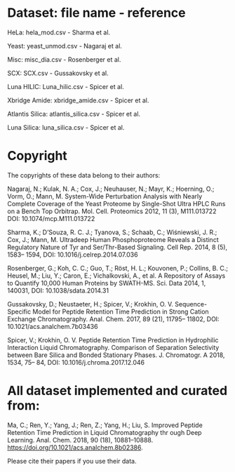 # Dataset:	file name -	reference

HeLa:	hela_mod.csv	- Sharma et al.

Yeast:	yeast_unmod.csv	- Nagaraj et al.

Misc:	misc_dia.csv -	Rosenberger et al.

SCX:	SCX.csv	- Gussakovsky et al.

Luna HILIC:	Luna_hilic.csv - Spicer et al.

Xbridge Amide:	xbridge_amide.csv	- Spicer et al.

Atlantis Silica: atlantis_silica.csv - Spicer et al.

Luna Silica:	luna_silica.csv	- Spicer et al.

# Copyright

The copyrights of these data belong to their authors:

Nagaraj, N.; Kulak, N. A.; Cox, J.; Neuhauser, N.; Mayr, K.; Hoerning, O.; Vorm, O.; Mann, M. System-Wide Perturbation Analysis with Nearly Complete Coverage of the Yeast Proteome by Single-Shot Ultra HPLC Runs on a Bench Top Orbitrap. Mol. Cell. Proteomics 2012, 11 (3), M111.013722 DOI: 10.1074/mcp.M111.013722

Sharma, K.; D’Souza, R. C. J.; Tyanova, S.; Schaab, C.; Wiśniewski, J. R.; Cox, J.; Mann, M. Ultradeep Human Phosphoproteome Reveals a Distinct Regulatory Nature of Tyr and Ser/Thr-Based Signaling. Cell Rep. 2014, 8 (5), 1583– 1594, DOI: 10.1016/j.celrep.2014.07.036

Rosenberger, G.; Koh, C. C.; Guo, T.; Röst, H. L.; Kouvonen, P.; Collins, B. C.; Heusel, M.; Liu, Y.; Caron, E.; Vichalkovski, A., et al. A Repository of Assays to Quantify 10,000 Human Proteins by SWATH-MS. Sci. Data 2014, 1, 140031, DOI: 10.1038/sdata.2014.31

Gussakovsky, D.; Neustaeter, H.; Spicer, V.; Krokhin, O. V. Sequence-Specific Model for Peptide Retention Time Prediction in Strong Cation Exchange Chromatography. Anal. Chem. 2017, 89 (21), 11795– 11802, DOI: 10.1021/acs.analchem.7b03436

Spicer, V.; Krokhin, O. V. Peptide Retention Time Prediction in Hydrophilic Interaction Liquid Chromatography. Comparison of Separation Selectivity between Bare Silica and Bonded Stationary Phases. J. Chromatogr. A 2018, 1534, 75– 84, DOI: 10.1016/j.chroma.2017.12.046

# All dataset implemented and curated from:

Ma, C.; Ren, Y.; Yang, J.; Ren, Z.; Yang, H.; Liu, S. Improved Peptide Retention Time Prediction in Liquid Chromatography thr ough Deep Learning. Anal. Chem. 2018, 90 (18), 10881–10888.
https://doi.org/10.1021/acs.analchem.8b02386.

Please cite their papers if you use their data.